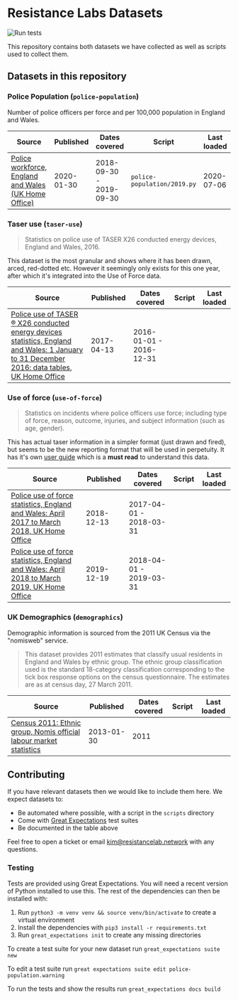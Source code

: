 # Resistance Labs Datasets

![Run tests](https://github.com/Resistance-Lab/data/workflows/Run%20tests/badge.svg?branch=trunk)

This repository contains both datasets we have collected as well as scripts used to collect them.

## Datasets in this repository

### Police Population (`police-population`)

Number of police officers per force and per 100,000 population in England and Wales.

| Source | Published | Dates covered | Script | Last loaded |
| -----  | ----------| -------------------- | ------ | ----------- |
| [Police workforce, England and Wales (UK Home Office)](https://www.gov.uk/government/statistics/police-workforce-england-and-wales-30-september-2019) | 2020-01-30 | 2018-09-30 - 2019-09-30 | `police-population/2019.py` | 2020-07-06 |

### Taser use (`taser-use`)

> Statistics on police use of TASER X26 conducted energy devices, England and Wales, 2016.

This dataset is the most granular and shows where it has been drawn, arced, red-dotted etc. However it seemingly only exists for this one year, after which it's integrated into the Use of Force data.

| Source | Published | Dates covered | Script | Last loaded |
| -----  | ----------| -------------------- | ------ | ----------- |
| [Police use of TASER ® X26 conducted energy devices statistics, England and Wales: 1 January to 31 December 2016: data tables, UK Home Office](https://www.gov.uk/government/statistics/police-use-of-taser-x26-conducted-energy-devices-statistics-england-and-wales-1-january-to-31-december-2016-data-tables) | 2017-04-13 | 2016-01-01 - 2016-12-31 |

### Use of force (`use-of-force`)

> Statistics on incidents where police officers use force; including type of force, reason, outcome, injuries, and subject information (such as age, gender).

This has actual taser information in a simpler format (just drawn and fired), but seems to be the new reporting format that will be used in perpetuity. It has it's own [user guide](https://assets.publishing.service.gov.uk/government/uploads/system/uploads/attachment_data/file/763512/user-guide-police-use-of-force.pdf) which is a **must read** to understand this data.

| Source | Published | Dates covered | Script | Last loaded |
| -----  | ----------| -------------------- | ------ | ----------- |
| [Police use of force statistics, England and Wales: April 2017 to March 2018, UK Home Office](https://www.gov.uk/government/statistics/police-use-of-force-statistics-england-and-wales-april-2017-to-march-2018) | 2018-12-13 | 2017-04-01 - 2018-03-31
| [Police use of force statistics, England and Wales: April 2018 to March 2019, UK Home Office](https://www.gov.uk/government/statistics/police-use-of-force-statistics-england-and-wales-april-2018-to-march-2019) | 2019-12-19 | 2018-04-01 - 2019-03-31 | |

### UK Demographics (`demographics`)

Demographic information is sourced from the 2011 UK Census via the "nomisweb" service.

> This dataset provides 2011 estimates that classify usual residents in England and Wales by ethnic group. The ethnic group classification used is the standard 18-category classification corresponding to the tick box response options on the census questionnaire. The estimates are as at census day, 27 March 2011.

| Source | Published | Dates covered | Script | Last loaded |
| -----  | ----------| -------------------- | ------ | ----------- |
| [Census 2011: Ethnic group, Nomis official labour market statistics](https://www.nomisweb.co.uk/census/2011/qs201ew) | 2013-01-30 | 2011 | | |


## Contributing

If you have relevant datasets then we would like to include them here. We expect datasets to:

* Be automated where possible, with a script in the `scripts` directory
* Come with [Great Expectations](https://greatexpectations.io/) test suites
* Be documented in the table above

Feel free to open a ticket or email [kim@resistancelab.network](mailto:kim@resistancelab.network) with any questions.

### Testing

Tests are provided using Great Expectations. You will need a recent version of Python installed to use this.  The rest of the dependencies can then be installed with:

1. Run `python3 -m venv venv && source venv/bin/activate` to create a virtual environment
2. Install the dependencies with `pip3 install -r requirements.txt`
3. Run `great_expectations init` to create any missing directories

To create a test suite for your new dataset run `great_expectations suite new`

To edit a test suite run `great expectations suite edit police-population.warning`

To run the tests and show the results run `great_expectations docs build`
